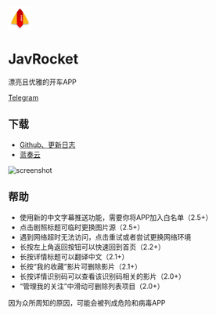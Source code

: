<img width="48" alt="jav_logo" src="/art/jav_logo.png"> 

# JavRocket
漂亮且优雅的开车APP

[Telegram](https://t.me/higentleman)

## 下载

- [Github、更新日志](https://github.com/gentlemansolo/JavbuslibraryRealse/releases)
- [蓝奏云](https://www.lanzous.com/b0sfuli)

<img width="300" alt="screenshot" src="/art/screenshot.jpg">

## 帮助

- 使用新的中文字幕推送功能，需要你将APP加入白名单（2.5+）
- 点击剧照标题可临时更换图片源（2.5+）
- 遇到网络超时无法访问，点击重试或者尝试更换网络环境
- 长按左上角返回按钮可以快速回到首页（2.2+）
- 长按详情标题可以翻译中文（2.1+）
- 长按“我的收藏”影片可删除影片（2.1+）
- 长按详情识别码可以查看该识别码相关的影片（2.0+）
- “管理我的关注”中滑动可删除列表项目（2.0+）

因为众所周知的原因，可能会被列成危险和病毒APP
